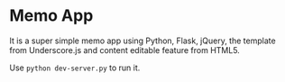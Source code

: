 # Memo App

It is a super simple memo app using Python, Flask, jQuery, the template from
Underscore.js and content editable feature from HTML5.

Use `python dev-server.py` to run it.
